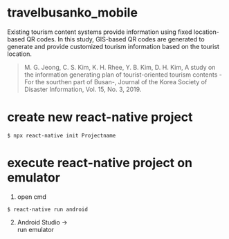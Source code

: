 # travelbusanko_mobile
Existing tourism content systems provide information using fixed location-based QR codes. In this study, GIS-based QR codes are generated to generate and provide customized tourism information based on the tourist location.
> M. G. Jeong, C. S. Kim, K. H. Rhee, Y. B. Kim, D. H. Kim, A study on the information generating plan of tourist-oriented tourism contents - For the sourthen part of Busan-, Journal of the Korea Society of Disaster Information, Vol. 15, No. 3, 2019.

# create new react-native project
<pre><code>$ npx react-native init Projectname</code></pre>

# execute react-native project on emulator
1. open cmd
<pre><code>$ react-native run android</code></pre>

2. Android Studio -> <br/>
run emulator

